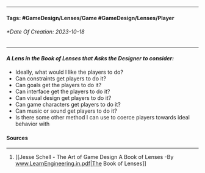 __________________________________________________________________________
#### **Tags:** #GameDesign/Lenses/Game #GameDesign/Lenses/Player
###### *Date Of Creation: 2023-10-18
__________________________________________________________________________

#### ***A Lens in the Book of Lenses that Asks the Designer to consider:***
- Ideally, what would I like the players to do?
- Can constraints get players to do it?
- Can goals get the players to do it?
- Can interface get the players to do it?
- Can visual design get players to do it?
- Can game characters get players to do it?
- Can music or sound get players to do it?
- Is there some other method I can use to coerce players towards ideal behavior with
#### Sources
__________________________________________________________________________
1. [[Jesse Schell - The Art of Game Design A Book of Lenses -By www.LearnEngineering.in.pdf|The Book of Lenses]]